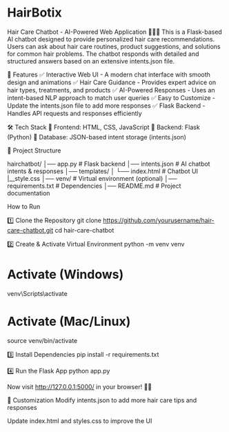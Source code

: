 # HairBotix
Hair Care Chatbot - AI-Powered Web Application 💇‍♀️💬
This is a Flask-based AI chatbot designed to provide personalized hair care recommendations. Users can ask about hair care routines, product suggestions, and solutions for common hair problems. The chatbot responds with detailed and structured answers based on an extensive intents.json file.

🚀 Features
✅ Interactive Web UI - A modern chat interface with smooth design and animations
✅ Hair Care Guidance - Provides expert advice on hair types, treatments, and products
✅ AI-Powered Responses - Uses an intent-based NLP approach to match user queries
✅ Easy to Customize - Update the intents.json file to add more responses
✅ Flask Backend - Handles API requests and responses efficiently

🛠 Tech Stack
🔹 Frontend: HTML, CSS, JavaScript
🔹 Backend: Flask (Python)
🔹 Database: JSON-based intent storage (intents.json)

📂 Project Structure

hairchatbot/
│── app.py    # Flask backend
│── intents.json         # AI chatbot intents & responses
│── templates/
│   └── index.html # Chatbot UI
    |__style.css
│── venv/                # Virtual environment (optional)
│── requirements.txt     # Dependencies
│── README.md            # Project documentation

 How to Run

 
1️⃣ Clone the Repository
git clone https://github.com/yourusername/hair-care-chatbot.git
cd hair-care-chatbot


2️⃣ Create & Activate Virtual Environment
python -m venv venv
# Activate (Windows)
venv\Scripts\activate
# Activate (Mac/Linux)
source venv/bin/activate


3️⃣ Install Dependencies
pip install -r requirements.txt


4️⃣ Run the Flask App
python app.py


Now visit http://127.0.0.1:5000/ in your browser! 🎨💬

📝 Customization
Modify intents.json to add more hair care tips and responses

Update index.html and styles.css to improve the UI






